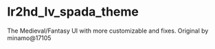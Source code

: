 # lr2hd_lv_spada_theme
The Medieval/Fantasy UI with more customizable and fixes. Original by minamo@17105
